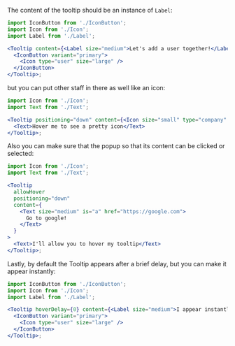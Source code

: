 The content of the tooltip should be an instance of `Label`:

```jsx harmony
import IconButton from './IconButton';
import Icon from './Icon';
import Label from './Label';

<Tooltip content={<Label size="medium">Let's add a user together!</Label>}>
  <IconButton variant="primary">
    <Icon type="user" size="large" />
  </IconButton>
</Tooltip>;
```

but you can put other staff in there as well like an icon:

```jsx harmony
import Icon from './Icon';
import Text from './Text';

<Tooltip positioning="down" content={<Icon size="small" type="company" />}>
  <Text>Hover me to see a pretty icon</Text>
</Tooltip>;
```

Also you can make sure that the popup so that its content can be clicked or selected:

```jsx harmony
import Icon from './Icon';
import Text from './Text';

<Tooltip
  allowHover
  positioning="down"
  content={
    <Text size="medium" is="a" href="https://google.com">
      Go to google!
    </Text>
  }
>
  <Text>I'll allow you to hover my tooltip</Text>
</Tooltip>;
```

Lastly, by default the Tooltip appears after a brief delay, but you can make it appear instantly:

```jsx harmony
import IconButton from './IconButton';
import Icon from './Icon';
import Label from './Label';

<Tooltip hoverDelay={0} content={<Label size="medium">I appear instantly</Label>}>
  <IconButton variant="primary">
    <Icon type="user" size="large" />
  </IconButton>
</Tooltip>;
```
